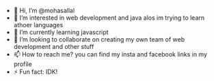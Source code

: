 - 👋 Hi, I’m @mohasallal
- 👀 I’m interested in web development and java alos im trying to learn athoer languages
- 🌱 I’m currently learning javascript
- 💞️ I’m looking to collaborate on creating my own team of web development and other stuff
- 📫 How to reach me? you can find my insta and facebook links in my profile
- ⚡ Fun fact: IDK!

<!---
mohasallal/mohasallal is a ✨ special ✨ repository because its `README.md` (this file) appears on your GitHub profile.
You can click the Preview link to take a look at your changes.
--->
